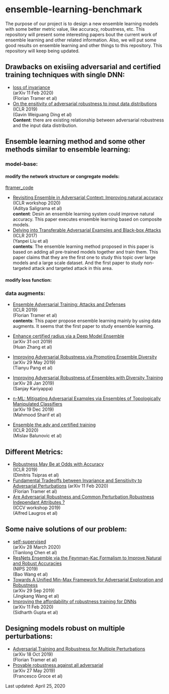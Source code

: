 # ensemble-learning-benchmark
The purpose of our project is to design a new ensemble learning models with some better metric value, like accuracy, robustness, etc. 
This repository will present some interesting papers bout the current work of ensemble learning and other related information. Also, we will put some good results on ensemble learning and other things to this repository. This repository will keep being updated. 

## Drawbacks on exisiing adversarial and certified training techniques with single DNN:  
* [loss of invariance](https://arxiv.org/pdf/2002.04599.pdf)  
(arXiv 11 Feb 2020)  
(Florian Tramer et al)  
* [On the ensitivity of adversarial robustness to input data distributions](https://openreview.net/pdf?id=S1xNEhR9KX)  
(ICLR 2019)  
(Gavin Weiguang Ding et al)  
**Content**: there are existing relationship between adversarial robustness and the input data distribution.  

## Ensemble learning method and some other methods similar to ensemble learning:

### model-base:  
#### modify the network structure or congregate models:  
[ftramer_code](https://github.com/ftramer/ensemble-adv-training)
* [Revisiting Ensemble in Adversarial Context: Improving natural accuracy](https://arxiv.org/pdf/2002.11572.pdf)  
(ICLR workshop 2020)  
(Aditya Saligrama et al)  
**content**: Desin an ensemble learning system could improve natural accuracy. This paper executes ensemble learning based on composite models.  
* [Delving into Transferable Adversarial Examples and Black-box Attacks](https://arxiv.org/abs/1611.02770)  
(ICLR 2017)  
(Yanpei Liu et al)  
**contents**: The ensemble learning method proposed in this paper is based on adding all pre-trained models together and train them. This paper claims that they are the first one to study this topic over large models and a large scale dataset. And the first paper to study non-targeted attack and targeted attack in this area. 
#### modify loss function:    


### data augments:
* [Ensemble Adversarial Training: Attacks and Defenses](https://arxiv.org/abs/1705.07204)  
(ICLR 2019)  
(Florian Tramer et al)  
**contents**: This paper propose ensemble learning mainly by using data augments. It seems that the first paper to study ensemble learning.  


* [Enhance certified radius via a Deep Model Ensemble](https://arxiv.org/pdf/1910.14655.pdf)  
(arXiv 31 oct 2019)  
(Huan Zhang et al)  
* [Improving Adversarial Robustness via Promoting Ensemble Diversity](https://arxiv.org/pdf/1901.08846.pdf)  
(arXiv 29 May 2019)  
(Tianyu Pang et al)  
* [Improving Adversarial Robustness of Ensembles with Diversity Training](https://arxiv.org/pdf/1901.09981.pdf)  
(arXiv 28 Jan 2019)  
(Sanjay Kariyappa)  
* [n-ML: Mitigating Adversarial Examples via Ensembles of Topologically Manipulated Classifiers](https://arxiv.org/pdf/1912.09059.pdf)  
(arXiv 19 Dec 2019)  
(Mahmood Sharif et al)  
* [Ensemble the adv and certified training](https://openreview.net/forum?id=SJxSDxrKDr)  
(ICLR 2020)  
(Mislav Balunovic et al)  

## Different Metrics:   
* [Robustness May Be at Odds with Accuracy](https://openreview.net/forum?id=SyxAb30cY7)  
(ICLR 2019)  
(Dimitris Tsipras et al)  
* [Fundamental Tradeoffs between Invariance and Sensitivity to Adversarial Perturbations](https://arxiv.org/pdf/2002.04599.pdf)
(arXiv 11 Feb 2020)  
(Florian Tramer et al)  
* [Are Adversarial Robustness and Common Perturbation Robustness Independant Attributes ?](http://openaccess.thecvf.com/content_ICCVW_2019/papers/RLQ/Laugros_Are_Adversarial_Robustness_and_Common_Perturbation_Robustness_Independant_Attributes__ICCVW_2019_paper.pdf)  
(ICCV workshop 2019)  
(Alfred Laugros et al)


## Some naive solutions of our problem:  
* [self-supervised](https://arxiv.org/pdf/2003.12862.pdf)   
(arXiv 28 March 2020)    
(Tianlong Chen et al)  
* [ResNets Ensemble via the Feynman-Kac Formalism to Improve Natural and Robust Accuracies](https://papers.nips.cc/paper/8443-resnets-ensemble-via-the-feynman-kac-formalism-to-improve-natural-and-robust-accuracies.pdf)  
(NIPS 2019)  
(Bao Wang et al)  
* [Towards A Unified Min-Max Framework for Adversarial Exploration and Robustness](https://www.researchgate.net/profile/Jiacen_Xu2/publication/333679480_Beyond_Adversarial_Training_Min-Max_Optimization_in_Adversarial_Attack_and_Defense/links/5dbfb886a6fdcc212800a8ef/Beyond-Adversarial-Training-Min-Max-Optimization-in-Adversarial-Attack-and-Defense.pdf)  
(arXiv 29 Sep 2019)  
(Jingkang Wang et al)  
* [Improving the affordability of robustness training for DNNs](https://arxiv.org/pdf/2002.04237.pdf)  
(arXiv 11 Feb 2020)  
(Sidharth Gupta et al)  



## Designing models robust on multiple perturbations:  
* [Adversarial Training and Robustness for Multiple Perturbations](https://arxiv.org/pdf/1904.13000.pdf)  
(arXiv 18 Oct 2019)  
(Florian Tramer et al)  
* [Provable robustness against all adversarial](https://arxiv.org/pdf/1905.11213.pdf)  
(arXiv 27 May 2019)  
(Francesco Groce et al)  


Last updated: April 25, 2020
